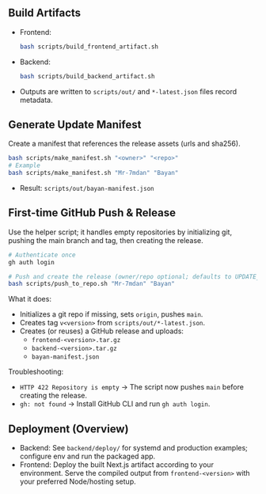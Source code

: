 
## Build Artifacts
- Frontend:
  ```bash
  bash scripts/build_frontend_artifact.sh
  ```
- Backend:
  ```bash
  bash scripts/build_backend_artifact.sh
  ```
- Outputs are written to `scripts/out/` and `*-latest.json` files record metadata.

## Generate Update Manifest
Create a manifest that references the release assets (urls and sha256).
```bash
bash scripts/make_manifest.sh "<owner>" "<repo>"
# Example
bash scripts/make_manifest.sh "Mr-7mdan" "Bayan"
```
- Result: `scripts/out/bayan-manifest.json`

## First-time GitHub Push & Release
Use the helper script; it handles empty repositories by initializing git, pushing the main branch and tag, then creating the release.
```bash
# Authenticate once
gh auth login

# Push and create the release (owner/repo optional; defaults to UPDATE_REPO_* env or Mr-7mdan/Bayan)
bash scripts/push_to_repo.sh "Mr-7mdan" "Bayan"
```
What it does:
- Initializes a git repo if missing, sets `origin`, pushes `main`.
- Creates tag `v<version>` from `scripts/out/*-latest.json`.
- Creates (or reuses) a GitHub release and uploads:
  - `frontend-<version>.tar.gz`
  - `backend-<version>.tar.gz`
  - `bayan-manifest.json`

Troubleshooting:
- `HTTP 422 Repository is empty` → The script now pushes `main` before creating the release.
- `gh: not found` → Install GitHub CLI and run `gh auth login`.

## Deployment (Overview)
- Backend: See `backend/deploy/` for systemd and production examples; configure env and run the packaged app.
- Frontend: Deploy the built Next.js artifact according to your environment. Serve the compiled output from `frontend-<version>` with your preferred Node/hosting setup.
